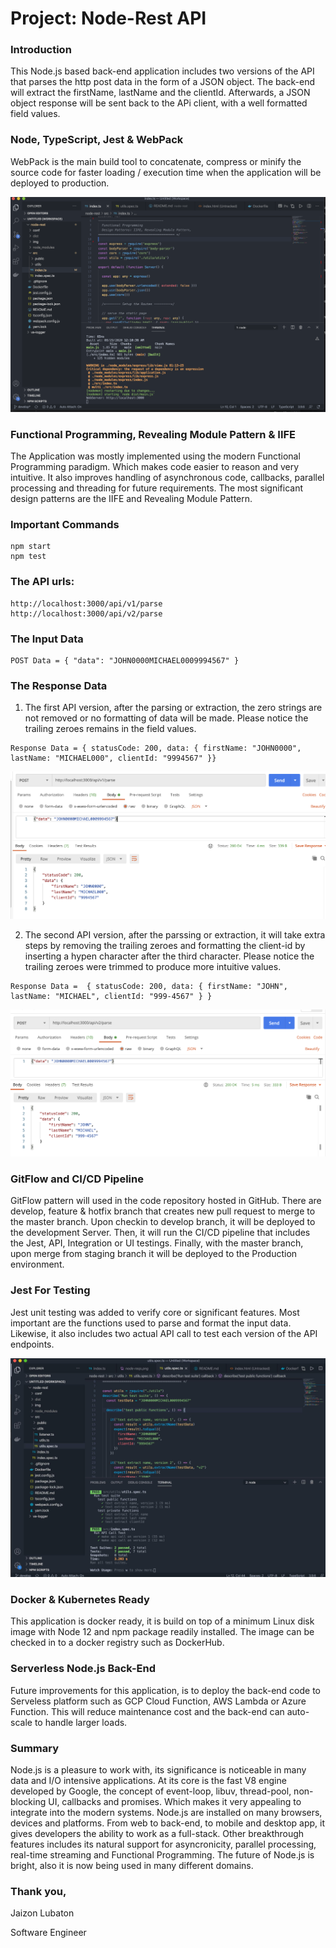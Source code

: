 # Project: Node-Rest API

### Introduction

  This Node.js based back-end application includes two versions of the API 
  that parses the http post data in the form of a JSON object. The back-end will 
  extract the firstName, lastName and the clientId. Afterwards, a JSON object response 
  will be sent back to the APi client, with a well formatted field values.

### Node, TypeScript, Jest & WebPack

   WebPack is the main build tool to concatenate, compress or minify the source code 
   for faster loading / execution time when the application will be deployed to production.

  ![npm start](https://github.com/jahskee2/node-rest/blob/master/img/webpack-npm-start.png?raw=true)

### Functional Programming, Revealing Module Pattern & IIFE

  The Application was mostly implemented using the modern Functional Programming paradigm. Which makes code easier to reason and very intuitive.
  It also improves handling of asynchronous code, callbacks, parallel processing and threading for future requirements. The most significant design patterns 
  are the IIFE and Revealing Module Pattern.

### Important Commands

  ```
  npm start
  npm test
  ```

### The API urls:

  ```
  http://localhost:3000/api/v1/parse
  http://localhost:3000/api/v2/parse
  ```

### The Input Data

  ```
  POST Data = { "data": "JOHN0000MICHAEL0009994567" }
  ```

### The Response Data

  1. The first API version, after the parsing or extraction, the zero strings are not 
      removed or no formatting of data will be made. Please notice the trailing zeroes remains in the field values.

  ```
  Response Data = { statusCode: 200, data: { firstName: "JOHN0000", lastName: "MICHAEL000", clientId: "9994567" }}
  ``` 

  ![api v1](https://github.com/jahskee2/node-rest/blob/master/img/postmant-run-v1.png?raw=true)

  2. The second API version, after the parssing or extraction, it will take extra steps by removing the trailing zeroes and formatting the client-id by inserting a hypen character after the third character. Please notice the trailing zeroes were trimmed to produce more intuitive values.

  ```
  Response Data =  { statusCode: 200, data: { firstName: "JOHN", lastName: "MICHAEL", clientId: "999-4567" } }
  ``` 
  ![api v2](https://github.com/jahskee2/node-rest/blob/master/img/postmant-run-v2.png?raw=true)

### GitFlow and CI/CD Pipeline

  GitFlow pattern will used in the code repository hosted in GitHub. There are develop, feature & hotfix branch that creates new pull request to merge to the master branch. Upon checkin to develop branch, it will be deployed to the development Server. Then, it will run the CI/CD pipeline that includes the Jest, API, Integration or UI testings. Finally, with the master branch, upon merge from staging branch it will be deployed to the Production environment.

### Jest For Testing 
   
   Jest unit testing was added to verify core or significant features. Most important are the functions used to parse and format the input data. Likewise, it also includes two actual API call to test each version of the API endpoints.

  ![jest test](https://github.com/jahskee2/node-rest/blob/develop/img/npm-run-test.jpg?raw=true)
  
### Docker & Kubernetes Ready

  This application is docker ready, it is build on top of a minimum Linux disk image with Node 12 and npm package readily installed. The image can be checked in to a docker registry such as DockerHub.

### Serverless Node.js Back-End
   
  Future improvements for this application, is to deploy the back-end code to Serveless platform such as GCP Cloud Function, AWS Lambda or Azure Function. This will reduce maintenance cost and the back-end can auto-scale to handle
  larger loads.

### Summary

  Node.js is a pleasure to work with, its significance is noticeable in many data and I/O intensive applications. At its core is the fast V8 engine developed by Google, the concept of event-loop, libuv, thread-pool, non-blocking UI, callbacks and promises. Which makes it very appealing to integrate into the modern systems. Node.js are installed on many browsers, devices and platforms. From web to back-end, to mobile and desktop app, it gives developers the ability to work as a full-stack. Other breakthrough features includes its natural support for asyncronicity, parallel processing, real-time streaming and Functional Programming. The future of Node.js is bright, also it is now being used in many different domains.



### Thank you,

Jaizon Lubaton

Software Engineer
